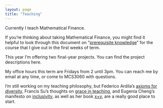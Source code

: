 ```yaml
---
layout: page
title: "Teaching"
---
```


Currently I teach Mathematical Finance.

If you’re thinking about taking Mathematical Finance, you might find it helpful to look through this document on “<a href="https://maths.dur.ac.uk/users/clare.wallace/MF/Prerequisites/">prerequisite knowledge</a>” for the course that I give out in the first weeks of term.

This year I’m offering two final-year projects. You can find the project descriptions here.

My office hours this term are Fridays from 2 until 3pm. You can reach me by email at any time, or come to MCS3060 with questions.

I’m still working on my teaching philosophy, but Federico Ardila’s <a href="http://math.sfsu.edu/federico/">axioms for diversity</a>, Francis Su’s thoughts on <a href="https://www.francissu.com/post/the-lesson-of-grace-in-teaching">grace in teaching</a>, and Eugenia Cheng’s manifesto on <a href="http://eugeniacheng.com/inclusivity/">inclusivity</a>, as well as her book <a href="http://eugeniacheng.com/math/books/">x+y</a>, are a really good place to start.
